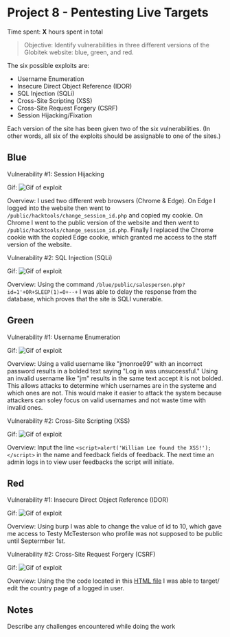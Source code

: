 # Project 8 - Pentesting Live Targets

Time spent: **X** hours spent in total

> Objective: Identify vulnerabilities in three different versions of the Globitek website: blue, green, and red.

The six possible exploits are:
* Username Enumeration
* Insecure Direct Object Reference (IDOR)
* SQL Injection (SQLi)
* Cross-Site Scripting (XSS)
* Cross-Site Request Forgery (CSRF)
* Session Hijacking/Fixation

Each version of the site has been given two of the six vulnerabilities. (In other words, all six of the exploits should be assignable to one of the sites.)

## Blue

Vulnerability #1: Session Hijacking

Gif:
![Gif of exploit](https://github.com/henryjr1/SecureSoftTesting/blob/Week-8/HIGHJACKING.GIF)

Overview:
I used two different web browsers (Chrome & Edge). On Edge I logged into the website then went to ```/public/hacktools/change_session_id.php``` and copied my cookie. On Chrome I went to the public version of the website and then went to ```/public/hacktools/change_session_id.php```. Finally I replaced the Chrome cookie with the copied Edge cookie, which granted me access to the staff version of the website.

Vulnerability #2: SQL Injection (SQLi)

Gif:
![Gif of exploit](https://github.com/henryjr1/SecureSoftTesting/blob/Week-8/SQLI.GIF)

Overview:
Using the command ```/blue/public/salesperson.php?id=1'+OR+SLEEP(1)=0+--+``` I was able to delay the response from the database, which proves that the site is SQLI vunerable.

## Green

Vulnerability #1: Username Enumeration

Gif:
![Gif of exploit](https://github.com/henryjr1/SecureSoftTesting/blob/Week-8/ENUMERATION.GIF)

Overview:
Using a valid username like "jmonroe99" with an incorrect password results in a bolded text saying "Log in was unsuccessful." Using an invalid username like "jm" results in the same text accept it is not bolded. This allows attacks to determine which usernames are in the systeme and which ones are not. This would make it easier to attack the system because attackers can soley focus on valid usernames and not waste time with invalid ones. 

Vulnerability #2: Cross-Site Scripting (XSS)

Gif:
![Gif of exploit](https://github.com/henryjr1/SecureSoftTesting/blob/Week-8/XSS.GIF)

Overview:
Input the line ```<script>alert('William Lee found the XSS!');</script>``` in the name and feedback fields of feedback. The next time an admin logs in to view user feedbacks the script will initiate. 

## Red

Vulnerability #1: Insecure Direct Object Reference (IDOR)

Gif:
![Gif of exploit](https://github.com/henryjr1/SecureSoftTesting/blob/Week-8/IDOR.GIF)

Overview:
Using burp I was able to change the value of id to 10, which gave me access to Testy McTesterson who profile was not supposed to be public until Septermber 1st.

Vulnerability #2: Cross-Site Request Forgery (CSRF)

Gif:
![Gif of exploit](https://github.com/henryjr1/SecureSoftTesting/blob/Week-8/CROSSSITE.GIF)

Overview:
Using the the code located in this [HTML file](https://github.com/henryjr1/SecureSoftTesting/blob/Week-8/csrf.html) I was able to target/ edit the country page of a logged in user. 


## Notes

Describe any challenges encountered while doing the work
